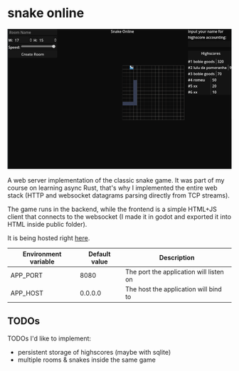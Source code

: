 # snake online

![Screenshot](public/screenshot.png)

A web server implementation of the classic snake game. It was part of my course on learning async Rust, that's why I implemented the entire web stack (HTTP and websocket datagrams parsing directly from TCP streams).

The game runs in the backend, while the frontend is a simple HTML+JS client that connects to the websocket (I made it in godot and exported it into HTML inside public folder).

It is being hosted right [here](https://snakeonline.rilpires.com).

| Environment variable | Default value | Description |
|----------------------|---------------|-------------|
| APP_PORT             | 8080          | The port the application will listen on |
| APP_HOST             | 0.0.0.0       | The host the application will bind to |


## TODOs
TODOs I'd like to implement:
- persistent storage of highscores (maybe with sqlite)
- multiple rooms & snakes inside the same game
